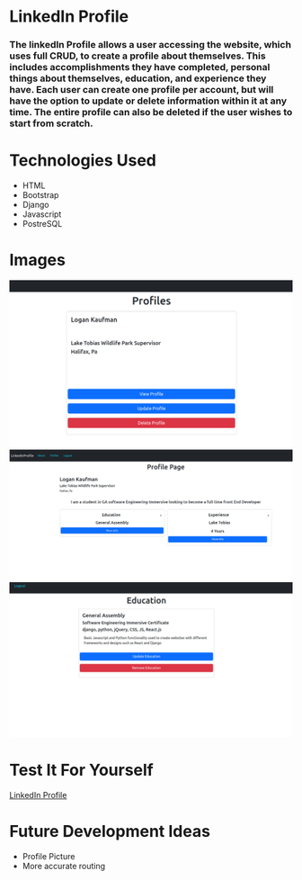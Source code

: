 # LinkedIn Profile
### The linkedIn Profile allows a user accessing the website, which uses full CRUD, to create a profile about themselves. This includes accomplishments they have completed, personal things about themselves, education, and experience they have. Each user can create one profile per account, but will have the option to update or delete information within it at any time. The entire profile can also be deleted if the user wishes to start from scratch. 

# Technologies Used
- HTML
- Bootstrap
- Django
- Javascript
- PostreSQL

# Images
![Profile](/main_app/static/images/Profile.png)
![ProfilePage](/main_app/static/images/ProfilePage.png)
![Education](/main_app/static/images/Education.png)

# Test It For Yourself
[LinkedIn Profile](url)

# Future Development Ideas
- Profile Picture
- More accurate routing
